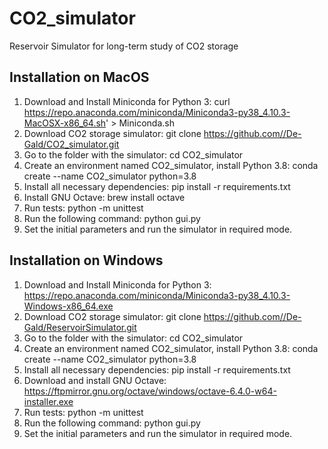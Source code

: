 # CO2_simulator
Reservoir Simulator for long-term study of CO2 storage

## Installation on MacOS

1.	Download and Install Miniconda for Python 3:
curl https://repo.anaconda.com/miniconda/Miniconda3-py38_4.10.3-MacOSX-x86_64.sh' > Miniconda.sh
2.	Download CO2 storage simulator:
git clone https://github.com//De-Gald/CO2_simulator.git
3.	Go to the folder with the simulator:
cd CO2_simulator
4.	Create an environment named CO2_simulator, install Python 3.8: 
conda create --name CO2_simulator python=3.8
5.	Install all necessary dependencies:
pip install -r requirements.txt
6.	Install GNU Octave:
brew install octave
7. Run tests:
python -m unittest
8.	Run the following command:
python gui.py
9.	Set the initial parameters and run the simulator in required mode.

## Installation on Windows

1.	Download and Install Miniconda for Python 3:
https://repo.anaconda.com/miniconda/Miniconda3-py38_4.10.3-Windows-x86_64.exe
2.	Download CO2 storage simulator:
git clone https://github.com//De-Gald/ReservoirSimulator.git
3.	Go to the folder with the simulator:
cd CO2_simulator
4.	Create an environment named CO2_simulator, install Python 3.8: 
conda create --name CO2_simulator python=3.8
5.	Install all necessary dependencies:
pip install -r requirements.txt
6.	Download and install GNU Octave:
https://ftpmirror.gnu.org/octave/windows/octave-6.4.0-w64-installer.exe
7. Run tests:
python -m unittest
8.	Run the following command:
python gui.py
9.	Set the initial parameters and run the simulator in required mode.

